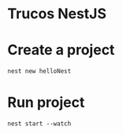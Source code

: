 # Trucos NestJS

# Create a project
```
nest new helloNest
```

# Run project
```
nest start --watch
```

